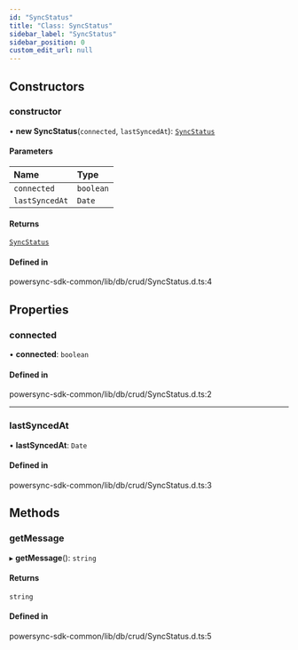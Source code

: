 ```yaml
---
id: "SyncStatus"
title: "Class: SyncStatus"
sidebar_label: "SyncStatus"
sidebar_position: 0
custom_edit_url: null
---
```


## Constructors

### constructor

• **new SyncStatus**(`connected`, `lastSyncedAt`): [`SyncStatus`](SyncStatus.md)

#### Parameters

| Name | Type |
| :------ | :------ |
| `connected` | `boolean` |
| `lastSyncedAt` | `Date` |

#### Returns

[`SyncStatus`](SyncStatus.md)

#### Defined in

powersync-sdk-common/lib/db/crud/SyncStatus.d.ts:4

## Properties

### connected

• **connected**: `boolean`

#### Defined in

powersync-sdk-common/lib/db/crud/SyncStatus.d.ts:2

___

### lastSyncedAt

• **lastSyncedAt**: `Date`

#### Defined in

powersync-sdk-common/lib/db/crud/SyncStatus.d.ts:3

## Methods

### getMessage

▸ **getMessage**(): `string`

#### Returns

`string`

#### Defined in

powersync-sdk-common/lib/db/crud/SyncStatus.d.ts:5
